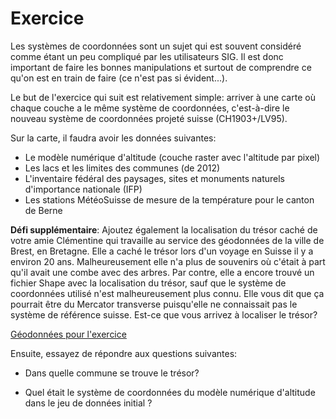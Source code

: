 # Exercice

Les systèmes de coordonnées sont un sujet qui est souvent considéré comme étant un peu compliqué par les utilisateurs SIG. Il est donc important de faire les bonnes manipulations et surtout de comprendre ce qu'on est en train de faire (ce n'est pas si évident...).

Le but de l'exercice qui suit est relativement simple: arriver à une carte où chaque couche a le même système de coordonnées, c'est-à-dire le nouveau système de coordonnées projeté suisse (CH1903+/LV95).

Sur la carte, il faudra avoir les données suivantes:

- Le modèle numérique d'altitude (couche raster avec l'altitude par pixel)
- Les lacs et les limites des communes (de 2012)
- L'inventaire fédéral des paysages, sites et monuments naturels d'importance nationale (IFP)
- Les stations MétéoSuisse de mesure de la température pour le canton de Berne

**Défi supplémentaire**: Ajoutez également la localisation du trésor caché de votre amie Clémentine qui travaille au service des géodonnées de la ville de Brest, en Bretagne. Elle a caché le trésor lors d'un voyage en Suisse il y a environ 20 ans. Malheureusement elle n'a plus de souvenirs où c'était à part qu'il avait une combe avec des arbres. Par contre, elle a encore trouvé un fichier Shape avec la localisation du trésor, sauf que le système de coordonnées utilisé n'est malheureusement plus connu. Elle vous dit que ça pourrait être du Mercator transverse puisqu'elle ne connaissait pas le système de référence suisse. Est-ce que vous arrivez à localiser le trésor?

<a href="assets/exercice-crs-projections.zip"><i class="far fa-file-pdf"></i> Géodonnées pour l'exercice</a>

Ensuite, essayez de répondre aux questions suivantes:

- Dans quelle commune se trouve le trésor?

- Quel était le système de coordonnées du modèle numérique d'altitude dans le jeu de données initial ?
